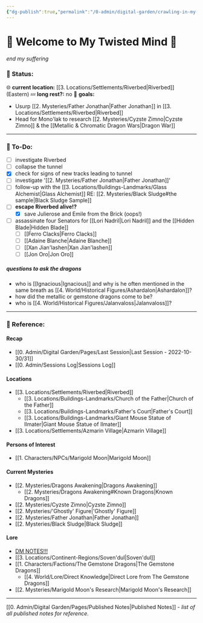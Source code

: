 ```yaml
---
{"dg-publish":true,"permalink":"/0-admin/digital-garden/crawling-in-my-skin/","tags":"gardenEntry"}
---
```


# 🎃 Welcome to My Twisted Mind 👻
*end my suffering*

### 🍉 Status:
🌐 **current location:** [[3. Locations/Settlements/Riverbed\|Riverbed]] (Eastern)
💤 **long rest?:** no
🎯 **goals:**
- Usurp [[2. Mysteries/Father Jonathan\|Father Jonathan]] in [[3. Locations/Settlements/Riverbed\|Riverbed]]
- Head for Mono'lak to research [[2. Mysteries/Cyzste Zimno\|Cyzste Zimno]] & the [[Metallic & Chromatic Dragon Wars\|Dragon War]]

---

### 🍓 To-Do:
- [ ] investigate Riverbed
- [ ] collapse the tunnel
- [x] check for signs of new tracks leading to tunnel
- [ ] investigate '[[2. Mysteries/Father Jonathan\|Father Jonathan]]'
- [ ] follow-up with the [[3. Locations/Buildings-Landmarks/Glass Alchemist\|Glass Alchemist]] RE: [[2. Mysteries/Black Sludge#the sample\|Black Sludge Sample]]
- [ ] **escape Riverbed alive!?**
	- [x] save Julierose and Emile from the Brick (oops!)
- [ ] assassinate four Senators for [[Lori Nadril\|Lori Nadril]] and the [[Hidden Blade\|Hidden Blade]]
	- [ ] [[Ferro Clacks\|Ferro Clacks]]
	- [ ] [[Adaine Blanche\|Adaine Blanche]]
	- [ ] [[Xan Jian'lashen\|Xan Jian'lashen]]
	- [ ] [[Jon Oro\|Jon Oro]]

##### questions to ask the dragons
- who is [[Ignacious\|Ignacious]] and why is he often mentioned in the same breath as [[4. World/Historical Figures/Ashardalon\|Ashardalon]]?
- how did the metallic or gemstone dragons come to be?
- who is [[4. World/Historical Figures/Jalanvaloss\|Jalanvaloss]]?

---

### 🍎 Reference:
#### Recap
- [[0. Admin/Digital Garden/Pages/Last Session\|Last Session - 2022-10-30/31]]
- [[0. Admin/Sessions Log\|Sessions Log]]
#### Locations
- [[3. Locations/Settlements/Riverbed\|Riverbed]]
	- [[3. Locations/Buildings-Landmarks/Church of the Father\|Church of the Father]]
	- [[3. Locations/Buildings-Landmarks/Father's Court\|Father's Court]]
	- [[3. Locations/Buildings-Landmarks/Giant Mouse Statue of Ilmater\|Giant Mouse Statue of Ilmater]]
- [[3. Locations/Settlements/Azmarin Village\|Azmarin Village]]
#### Persons of Interest
- [[1. Characters/NPCs/Marigold Moon\|Marigold Moon]]
#### Current Mysteries
- [[2. Mysteries/Dragons Awakening\|Dragons Awakening]]
	- [[2. Mysteries/Dragons Awakening#Known Dragons\|Known Dragons]]
- [[2. Mysteries/Cyzste Zimno\|Cyzste Zimno]]
- [[2. Mysteries/'Ghostly' Figure\|'Ghostly' Figure]]
- [[2. Mysteries/Father Jonathan\|Father Jonathan]]
- [[2. Mysteries/Black Sludge\|Black Sludge]]
#### Lore
- [DM NOTES!!!](https://apeiron-lore.netlify.app/)
- [[3. Locations/Continent-Regions/Soven'dul\|Soven'dul]]
- [[1. Characters/Factions/The Gemstone Dragons\|The Gemstone Dragons]]
	- [[4. World/Lore/Direct Knowledge\|Direct Lore from The Gemstone Dragons]]
- [[2. Mysteries/Marigold Moon's Research\|Marigold Moon's Research]]

---

[[0. Admin/Digital Garden/Pages/Published Notes\|Published Notes]] - *list of all published notes for reference.*